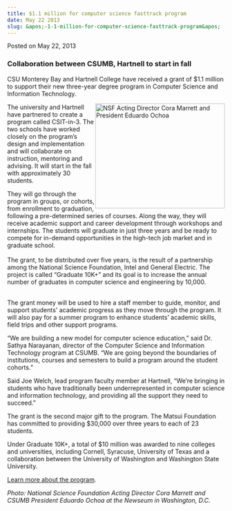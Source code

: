 ```yaml
---
title: $1.1 million for computer science fasttrack program
date: May 22 2013
slug: &apos;-1-1-million-for-computer-science-fasttrack-program&apos;
---
```





<span class="date">Posted on May 22, 2013    </span>
<h3>Collaboration between CSUMB, Hartnell to start in fall</h3>
<p>CSU Monterey Bay and Hartnell College have received a grant of
$1.1 million to support their new three-year degree program in
Computer Science and Information Technology.</p>
<p><img alt="NSF Acting Director Cora Marrett and President Eduardo Ochoa" src="http://news.csumb.edu/sites/default/files/65/attachments/news/images/pres._ochoa_for_web.jpg" style="float:right; width:300px; height:243px">The university and
Hartnell have partnered to create a program called CSIT-in-3. The
two schools have worked closely on the program&#x2019;s design and
implementation and will collaborate on instruction, mentoring and
advising. It will start in the fall with approximately 30
students.</img></p>
<p>They will go through the program in groups, or cohorts, from
enrollment to graduation, following a pre-determined series of
courses. Along the way, they will receive academic support and
career development through workshops and internships. The students
will graduate in just three years and be ready to compete for
in-demand opportunities in the high-tech job market and in graduate
school.<br>
<br>
The grant, to be distributed over five years, is the result of a
partnership among the National Science Foundation, Intel and
General Electric. The project is called &#x201C;Graduate 10K+&#x201D; and its
goal is to increase the annual number of graduates in computer
science and engineering by 10,000.</br></br></p>
<p>The grant money will be used to hire a staff member to guide,
monitor, and support students&apos; academic progress as they move
through the program. It will also pay for a summer program to
enhance students&#x2019; academic skills, field trips and other support
programs.</p>
<p>&#x201C;We are building a new model for computer science education,&#x201D;
said Dr. Sathya Narayanan, director of the Computer Science and
Information Technology program at CSUMB. &#x201C;We are going beyond the
boundaries of institutions, courses and semesters to build a
program around the student cohorts.&#x201D;</p>
<p>Said Joe Welch, lead program faculty member at Hartnell, &#x201C;We&#x2019;re
bringing in students who have traditionally been underrepresented
in computer science and information technology, and providing all
the support they need to succeed.&#x201D;</p>
<p>The grant is the second major gift to the program. The Matsui
Foundation has committed to providing $30,000 over three years to
each of 23 students.</p>
<p>Under Graduate 10K+, a total of $10 million was awarded to nine
colleges and universities, including Cornell, Syracuse, University
of Texas and a collaboration between the University of Washington
and Washington State University.</p>
<p><a href="http://csumb.edu/csitin3" rel="nofollow">Learn more
about the program</a>.&#xA0;</p>
<p class="small"><em>Photo: National Science Foundation Acting
Director Cora Marrett and CSUMB President Eduardo Ochoa at the
Newseum in Washington, D.C.</em></p>
<p><br>
&#xA0;</br></p>





